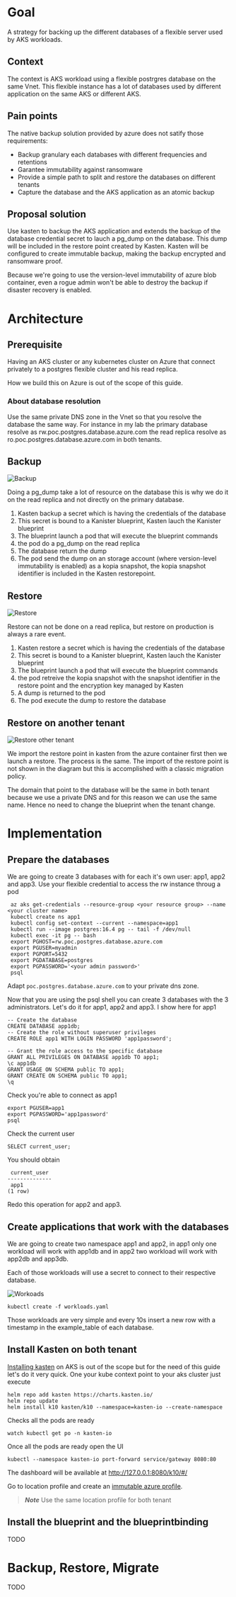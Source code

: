 # Goal

A strategy for backing up the different databases of a flexible server used by AKS workloads.

## Context

The context is AKS workload using a flexible postrgres database on the same Vnet.
This flexible instance has a lot of databases used by different application on the same 
AKS or different AKS.

## Pain points 

The native backup solution provided by azure does not satify those requirements:
- Backup granulary each databases with different frequencies and retentions 
- Garantee immutability against ransomware  
- Provide a simple path to split and restore the databases on different tenants
- Capture the database and the AKS application as an atomic backup

## Proposal solution 

Use kasten to backup the AKS application and extends the backup of the database credential secret 
to lauch a pg_dump on the database. This dump will be included in the restore point created by Kasten. Kasten will be configured to create immutable backup, making the backup encrypted and ransomware proof. 

Because we're going to use the version-level immutability of azure blob container, even a rogue 
admin won't be able to destroy the backup if disaster recovery is enabled.

# Architecture 

## Prerequisite 

Having an AKS cluster or any kubernetes cluster on Azure that connect privately to 
a postgres flexible cluster and his read replica. 

How we build this on Azure is out of the scope of this guide.

### About database resolution 

Use the same private DNS zone in the Vnet so that you resolve the database the same way.
For instance in my lab the primary database resolve as rw.poc.postgres.database.azure.com
the read replica resolve as ro.poc.postgres.database.azure.com in both tenants.

## Backup 

![Backup](./images/backup-restore-flexible-server-Backup.drawio.png)

Doing a pg_dump take a lot of resource on the database this is why we do it 
on the read replica and not directly on the primary database.

1. Kasten backup a secret which is having the credentials of the database
2. This secret is bound to a Kanister blueprint, Kasten lauch the Kanister blueprint
3. The blueprint launch a pod that will execute the blueprint commands
4. the pod do a pg_dump on the read replica
5. The database return the dump 
6. The pod send the dump on an storage account (where version-level immutability is enabled) as
a kopia snapshot, the kopia snapshot identifier is included in the Kasten restorepoint.

## Restore 

![Restore](./images/backup-restore-flexible-server-Restore.drawio.png)

Restore can not be done on a read replica, but restore on production is always a rare event.

1. Kasten restore a secret which is having the credentials of the database
2. This secret is bound to a Kanister blueprint, Kasten lauch the Kanister blueprint
3. The blueprint launch a pod that will execute the blueprint commands
4. the pod retreive the kopia snapshot with the snapshot identifier in the restore point 
and the encryption key managed by Kasten 
5. A dump is returned to the pod 
6. The pod execute the dump to restore the database

## Restore on another tenant 

![Restore other tenant](./images/backup-restore-flexible-server-restore-another-tenant.drawio.png)

We import the restore point in kasten from the azure container first then we launch a restore. The 
process is the same. The import of the restore point is not shown in the diagram but this is 
accomplished with a classic migration policy.

The domain that point to the database will be the same in both tenant because we use a private DNS 
and for this reason we can use the same name. Hence no need to change the blueprint when the tenant 
change.

# Implementation 

## Prepare the databases 

We are going to create 3 databases with for each it's own user: app1, app2 and app3. 
Use your flexible credential to access the rw instance throug a pod
```
 az aks get-credentials --resource-group <your resource group> --name <your cluster name>
 kubectl create ns app1
 kubectl config set-context --current --namespace=app1
 kubectl run --image postgres:16.4 pg -- tail -f /dev/null
 kubectl exec -it pg -- bash 
 export PGHOST=rw.poc.postgres.database.azure.com
 export PGUSER=myadmin
 export PGPORT=5432
 export PGDATABASE=postgres
 export PGPASSWORD='<your admin password>'
 psql
```

Adapt `poc.postgres.database.azure.com` to your private dns zone.


Now that you are using the psql shell you can create 3 databases with the 3 administrators.
Let's do it for app1, app2 and app3. I show here for app1 

```
-- Create the database
CREATE DATABASE app1db;
-- Create the role without superuser privileges
CREATE ROLE app1 WITH LOGIN PASSWORD 'app1password';

-- Grant the role access to the specific database
GRANT ALL PRIVILEGES ON DATABASE app1db TO app1;
\c app1db
GRANT USAGE ON SCHEMA public TO app1;
GRANT CREATE ON SCHEMA public TO app1;
\q
```

Check you're able to connect as app1
```
export PGUSER=app1
export PGPASSWORD='app1password'
psql
```

Check the current user 
```
SELECT current_user;
```

You should obtain 
```
 current_user 
--------------
 app1
(1 row)
```
Redo this operation for app2 and app3.

## Create applications that work with the databases 

We are going to create two namespace app1 and app2, in app1 only one workload will work with app1db and in app2 two workload will work with app2db and app3db. 

Each of those workloads will use a secret to connect to their respective database.

![Workoads](./images/backup-restore-flexible-server-workload.drawio.png)

```
kubectl create -f workloads.yaml
```

Those workloads are very simple and every 10s insert a new row with a timestamp in the example_table 
of each database.

## Install Kasten on both tenant 

[Installing kasten]() on AKS is out of the scope but for the need of this guide 
let's do it very quick. One your kube context point to your aks cluster just execute 
```
helm repo add kasten https://charts.kasten.io/
helm repo update
helm install k10 kasten/k10 --namespace=kasten-io --create-namespace
``` 

Checks all the pods are ready 
```
watch kubectl get po -n kasten-io
```

Once all the pods are ready open the UI
```
kubectl --namespace kasten-io port-forward service/gateway 8080:80
```
The dashboard will be available at http://127.0.0.1:8080/k10/#/

Go to location profile and create an [immutable azure profile](https://docs.kasten.io/latest/usage/configuration.html#azure-immutability-setup). 

> ***Note*** Use the same location profile for both tenant

## Install the blueprint and the blueprintbinding


TODO 

# Backup, Restore, Migrate 

TODO 

